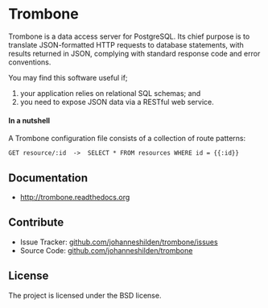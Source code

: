 Trombone
========

Trombone is a data access server for PostgreSQL. Its chief purpose is to translate JSON-formatted HTTP requests to database statements, with results returned in JSON, complying with standard response code and error conventions. 

You may find this software useful if;

1. your application relies on relational SQL schemas; and
2. you need to expose JSON data via a RESTful web service.

#### In a nutshell

A Trombone configuration file consists of a collection of route patterns:

```
GET resource/:id  ->  SELECT * FROM resources WHERE id = {{:id}}
```

Documentation
-------------

- http://trombone.readthedocs.org

Contribute
----------

- Issue Tracker: [github.com/johanneshilden/trombone/issues](github.com/johanneshilden/trombone/issues)
- Source Code: [github.com/johanneshilden/trombone](github.com/johanneshilden/trombone)


License
-------

The project is licensed under the BSD license.
